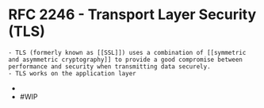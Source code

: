 # RFC 2246 - Transport Layer Security (TLS)
	- TLS (formerly known as [[SSL]]) uses a combination of [[symmetric and asymmetric cryptography]] to provide a good compromise between performance and security when transmitting data securely.
	- TLS works on the application layer
-
- #WIP